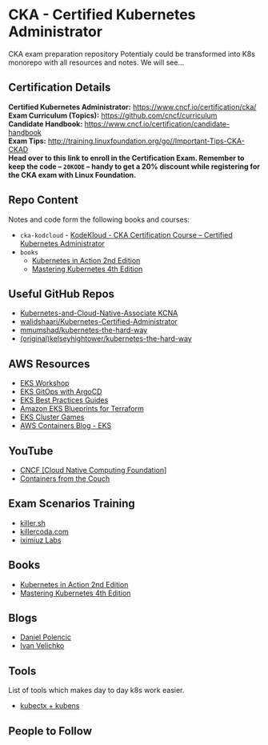 # CKA - Certified Kubernetes Administrator
CKA exam preparation repository
Potentialy could be transformed into K8s monorepo with all resources and notes. We will see...

## Certification Details
**Certified Kubernetes Administrator:** https://www.cncf.io/certification/cka/  
**Exam Curriculum (Topics):** https://github.com/cncf/curriculum  
**Candidate Handbook:** https://www.cncf.io/certification/candidate-handbook  
**Exam Tips:** http://training.linuxfoundation.org/go//Important-Tips-CKA-CKAD  
**Head over to this link to enroll in the Certification Exam. Remember to keep the code – `20KODE` – handy to get a 20% discount while registering for the CKA exam with Linux Foundation.**

## Repo Content  
Notes and code form the following books and courses:
- `cka-kodcloud` - [KodeKloud - CKA Certification Course – Certified Kubernetes Administrator](https://kodekloud.com/courses/certified-kubernetes-administrator-cka/)
- `books`
    - [Kubernetes in Action 2nd Edition](https://www.manning.com/books/kubernetes-in-action-second-edition)  
    - [Mastering Kubernetes 4th Edition](https://www.amazon.com/Kubernetes-operate-world-class-container-native-systems/dp/1804611395)

## Useful GitHub Repos
- [Kubernetes-and-Cloud-Native-Associate KCNA](https://github.com/moabukar/Kubernetes-and-Cloud-Native-Associate-KCNA)  
- [walidshaari/Kubernetes-Certified-Administrator](https://github.com/walidshaari/Kubernetes-Certified-Administrator)  
- [mmumshad/kubernetes-the-hard-way](https://github.com/mmumshad/kubernetes-the-hard-way)
- [(original)kelseyhightower/kubernetes-the-hard-way](https://github.com/kelseyhightower/kubernetes-the-hard-way)

## AWS Resources  
- [EKS Workshop](https://www.eksworkshop.com/)
- [EKS GitOps with ArgoCD](https://catalog.workshops.aws/eksgitops-argocd-githubactions/en-US)
- [EKS Best Practices Guides](https://aws.github.io/aws-eks-best-practices/)  
- [Amazon EKS Blueprints for Terraform](https://aws-ia.github.io/terraform-aws-eks-blueprints/)  
- [EKS Cluster Games](https://eksclustergames.com/?s=09)  
- [AWS Containers Blog - EKS](https://aws.amazon.com/blogs/containers/category/compute/amazon-kubernetes-service/)

## YouTube
- [CNCF [Cloud Native Computing Foundation]](https://www.youtube.com/@cncf)  
- [Containers from the Couch](https://www.youtube.com/containersfromthecouch)

## Exam Scenarios Training
- [killer.sh](https://killer.sh/)  
- [killercoda.com](https://killercoda.com/)  
- [iximiuz Labs](https://labs.iximiuz.com/)

## Books 
- [Kubernetes in Action 2nd Edition](https://www.manning.com/books/kubernetes-in-action-second-edition)  
- [Mastering Kubernetes 4th Edition](https://www.amazon.com/Kubernetes-operate-world-class-container-native-systems/dp/1804611395)

## Blogs
- [Daniel Polencic](https://medium.com/@danielepolencic)
- [Ivan Velichko](https://iximiuz.com/en/)

## Tools
List of tools which makes day to day k8s work easier.
- [kubectx + kubens](https://github.com/ahmetb/kubectx)

## People to Follow
